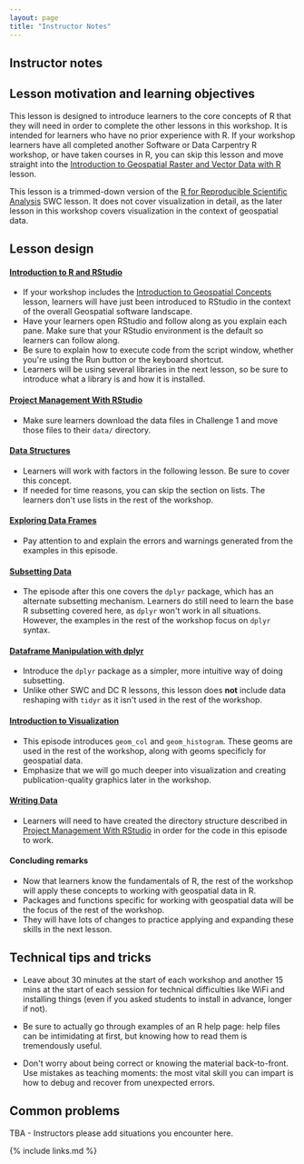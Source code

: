 ```yaml
---
layout: page
title: "Instructor Notes"
---
```


## Instructor notes

## Lesson motivation and learning objectives

This lesson is designed to introduce learners to the core concepts of R 
that they will need in order to complete the other lessons
in this workshop. It is intended for learners who have no prior experience with
R. If your workshop learners have all completed another Software or Data 
Carpentry R workshop, or have taken courses in R, you can skip this lesson
and move straight into the 
[Introduction to Geospatial Raster and Vector Data with R](https://datacarpentry.org/r-raster-vector-geospatial/) lesson.

This lesson is a trimmed-down version of the 
[R for Reproducible Scientific Analysis](http://swcarpentry.github.io/r-novice-gapminder) SWC lesson. It does not cover visualization in detail, 
as the later lesson in this workshop covers visualization in the context of
geospatial data. 

## Lesson design

#### [Introduction to R and RStudio](../01-rstudio-intro/)

* If your workshop includes the [Introduction to Geospatial Concepts](https://datacarpentry.org/organization-geospatial/) lesson, learners will have 
just been introduced to RStudio in the context of the overall Geospatial 
software landscape. 
* Have your learners open RStudio and follow along as you explain each pane. Make sure that your RStudio environment is the default so learners can follow along.
* Be sure to explain how to execute code from the script window, whether you're
using the Run button or the keyboard shortcut. 
* Learners will be using several libraries in the next lesson, so be sure to 
introduce what a library is and how it is installed. 

#### [Project Management With RStudio](../02-project-intro/)

* Make sure learners download the data files in Challenge 1 and move those files
to their `data/` directory. 

#### [Data Structures](../03-data-structures-part1/)

* Learners will work with factors in the following lesson. Be sure to 
cover this concept.
* If needed for time reasons, you can skip the section on lists. The learners
don't use lists in the rest of the workshop.

#### [Exploring Data Frames](../04-data-structures-part2/)

* Pay attention to and explain the errors and warnings generated from the examples in this episode.

#### [Subsetting Data](../05-data-subsetting/)

* The episode after this one covers the `dplyr` package, which has an 
alternate subsetting mechanism. Learners do still need to learn the 
base R subsetting covered here, as `dplyr` won't work in all situations. However,
the examples in the rest of the workshop focus on `dplyr` syntax.

#### [Dataframe Manipulation with dplyr](../06-dplyr/)

* Introduce the `dplyr` package as a simpler, more intuitive way of doing
subsetting. 
* Unlike other SWC and DC R lessons, this lesson does **not** include data 
reshaping with `tidyr` as it isn't used in the rest of the workshop.

#### [Introduction to Visualization](../07-plot-ggplot2/)

* This episode introduces `geom_col` and `geom_histogram`. These geoms are used
in the rest of the workshop, along with geoms specificly for geospatial data.
* Emphasize that we will go much deeper into visualization and creating
publication-quality graphics later in the workshop.

#### [Writing Data](../08-writing-data/)

* Learners will need to have created the directory structure described in 
[Project Management With RStudio](../02-project-intro/) in order for the code
in this episode to work. 

#### Concluding remarks

* Now that learners know the fundamentals of R, the rest of the workshop
will apply these concepts to working with geospatial data in R. 
* Packages and functions specific for working with geospatial data will be
the focus of the rest of the workshop. 
* They will have lots of changes to practice applying and expanding these
skills in the next lesson. 

## Technical tips and tricks

* Leave about 30 minutes at the start of each workshop and another 15 mins
at the start of each session for technical difficulties like WiFi and
installing things (even if you asked students to install in advance, longer if
not).

* Be sure to actually go through examples of an R help page: help files
can be intimidating at first, but knowing how to read them is tremendously
useful.

* Don't worry about being correct or knowing the material back-to-front. Use
mistakes as teaching moments: the most vital skill you can impart is how to
debug and recover from unexpected errors.

## Common problems

TBA - Instructors please add situations you encounter here.


{% include links.md %}
